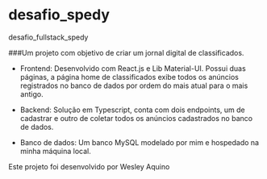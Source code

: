 # desafio_spedy
desafio_fullstack_spedy

###Um projeto com objetivo de criar um jornal digital de classificados.


- Frontend: Desenvolvido com React.js e Lib Material-UI. Possui duas páginas, a página home de classificados exibe todos os anúncios registrados no banco de dados por ordem do mais atual para o mais antigo.

- Backend: Solução em Typescript, conta com dois endpoints, um de cadastrar e outro de coletar todos os anúncios cadastrados no banco de dados.

- Banco de dados: Um banco MySQL modelado por mim e hospedado na minha máquina local.


Este projeto foi desenvolvido por Wesley Aquino
